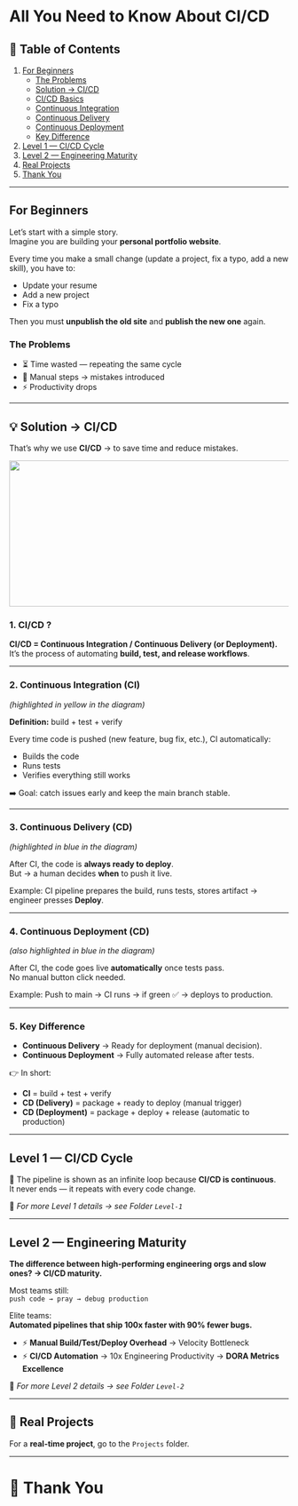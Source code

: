 # All You Need to Know About CI/CD

## 📑 Table of Contents
1. [For Beginners](#for-beginners)  
   - [The Problems](#the-problems)  
   - [Solution → CI/CD](#-solution--cicd)  
   - [CI/CD Basics](#1-cicd-)  
   - [Continuous Integration](#2-continuous-integration-ci)  
   - [Continuous Delivery](#3-continuous-delivery-cd)  
   - [Continuous Deployment](#4-continuous-deployment-cd)  
   - [Key Difference](#5-key-difference)  
2. [Level 1 — CI/CD Cycle](#level-1--cicd-cycle)  
3. [Level 2 — Engineering Maturity](#level-2--engineering-maturity)  
4. [Real Projects](#-real-projects)  
5. [Thank You](#-thank-you)  

---

## For Beginners

Let’s start with a simple story.  
Imagine you are building your **personal portfolio website**.  

Every time you make a small change (update a project, fix a typo, add a new skill), you have to:  
- Update your resume  
- Add a new project  
- Fix a typo  

Then you must **unpublish the old site** and **publish the new one** again.  

### The Problems
- ⏳ Time wasted — repeating the same cycle  
- 🚨 Manual steps → mistakes introduced  
- ⚡ Productivity drops  

---

## 💡 Solution → CI/CD

That’s why we use **CI/CD** → to save time and reduce mistakes.

<p align="center">
  <img width="1676" height="263" alt="CI/CD Diagram" src="https://github.com/user-attachments/assets/012c529d-d6da-4dc1-a2c6-9edd2286ff7b" />
</p>

### 1. CI/CD ?
**CI/CD = Continuous Integration / Continuous Delivery (or Deployment).**  
It’s the process of automating **build, test, and release workflows**.

---

### 2. Continuous Integration (CI)  
*(highlighted in yellow in the diagram)*  

**Definition:** build + test + verify  

Every time code is pushed (new feature, bug fix, etc.), CI automatically:  
- Builds the code  
- Runs tests  
- Verifies everything still works  

➡️ Goal: catch issues early and keep the main branch stable.  

---

### 3. Continuous Delivery (CD)  
*(highlighted in blue in the diagram)*  

After CI, the code is **always ready to deploy**.  
But → a human decides **when** to push it live.  

Example: CI pipeline prepares the build, runs tests, stores artifact → engineer presses **Deploy**.  

---

### 4. Continuous Deployment (CD)  
*(also highlighted in blue in the diagram)*  

After CI, the code goes live **automatically** once tests pass.  
No manual button click needed.  

Example: Push to main → CI runs → if green ✅ → deploys to production.  

---

### 5. Key Difference
- **Continuous Delivery** → Ready for deployment (manual decision).  
- **Continuous Deployment** → Fully automated release after tests.  

👉 In short:  
- **CI** = build + test + verify  
- **CD (Delivery)** = package + ready to deploy (manual trigger)  
- **CD (Deployment)** = package + deploy + release (automatic to production)  

---

## Level 1 — CI/CD Cycle

🔄 The pipeline is shown as an infinite loop because **CI/CD is continuous**.  
It never ends — it repeats with every code change.  

📂 *For more Level 1 details → see Folder `Level-1`*  

---

## Level 2 — Engineering Maturity

**The difference between high-performing engineering orgs and slow ones? → CI/CD maturity.**

Most teams still:  
`push code → pray → debug production`  

Elite teams:  
**Automated pipelines that ship 100x faster with 90% fewer bugs.**

- ⚡ **Manual Build/Test/Deploy Overhead** → Velocity Bottleneck  
- ⚡ **CI/CD Automation** → 10x Engineering Productivity → **DORA Metrics Excellence**  

📂 *For more Level 2 details → see Folder `Level-2`*  

---

## 📂 Real Projects
For a **real-time project**, go to the `Projects` folder.  

---

# 🙏 Thank You
